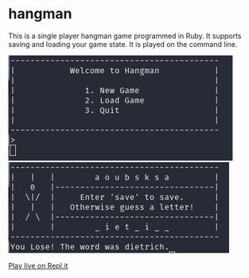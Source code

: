 # hangman
This is a single player hangman game programmed in Ruby. It supports saving and loading your game state. It is played on the command line.

![Main Menu](/screenshots/menu.png)
![Game Over](/screenshots/game_over.png)

[Play live on Repl.it](https://repl.it/@anthdev/hangman)
